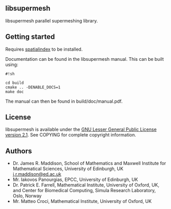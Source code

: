 ## libsupermesh ##

libsupermesh parallel supermeshing library.

## Getting started ##

Requires [spatialindex](https://github.com/libspatialindex/libspatialindex) to be installed.

Documentation can be found in the libsupermesh manual. This can be built using:

```
#!sh

cd build
cmake .. -DENABLE_DOCS=1
make doc
```

The manual can then be found in build/doc/manual.pdf.

## License ##

libsupermesh is available under the [GNU Lesser General Public License version 2.1](http://www.gnu.org/licenses/old-licenses/lgpl-2.1.en.html). See COPYING for complete copyright information.

## Authors ##

* Dr. James R. Maddison, School of Mathematics and Maxwell Institute for Mathematical Sciences, University of Edinburgh, UK [j.r.maddison@ed.ac.uk](mailto:j.r.maddison@ed.ac.uk)
* Mr. Iakovos Panourgias, EPCC, University of Edinburgh, UK
* Dr. Patrick E. Farrell, Mathematical Institute, University of Oxford, UK,
  and Center for Biomedical Computing, Simula Research Laboratory, Oslo, Norway
* Mr. Matteo Croci, Mathematical Institute, University of Oxford, UK
